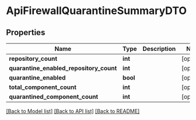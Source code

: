 # ApiFirewallQuarantineSummaryDTO

## Properties

| Name                                    | Type     | Description | Notes      |
| --------------------------------------- | -------- | ----------- | ---------- |
| **repository_count**                    | **int**  |             | [optional] |
| **quarantine_enabled_repository_count** | **int**  |             | [optional] |
| **quarantine_enabled**                  | **bool** |             | [optional] |
| **total_component_count**               | **int**  |             | [optional] |
| **quarantined_component_count**         | **int**  |             | [optional] |

[[Back to Model list]](../README.md#documentation-for-models) [[Back to API list]](../README.md#documentation-for-api-endpoints) [[Back to README]](../README.md)
